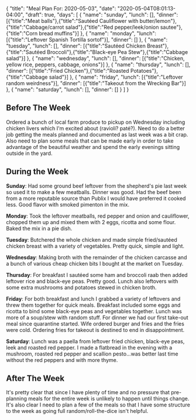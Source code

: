{
    "title": "Meal Plan For: 2020-05-03",
    "date": "2020-05-04T08:01:13-04:00",
    "draft": true,
    "days": [
        {
            "name": "sunday",
            "lunch": [],
            "dinner": [{"title":"Meat balls"},{"title":"Sautéed Cauliflower with butter/lemon"},{"title":"Cabbage/carrot salad"},{"title":"Red pepper/leek/onion sautee"},{"title":"Corn bread muffins"}]
        },
        {
            "name": "monday",
            "lunch": [{"title":"Leftover Spanish Tortilla sortof"}],
            "dinner": []
        },
        {
            "name": "tuesday",
            "lunch": [],
            "dinner": [{"title":"Sautéed Chicken Breast"},{"title":"Sautéed Broccoli"},{"title":"Black-eye Pea Stew"},{"title":"Cabbage salad"}]
        },
        {
            "name": "wednesday",
            "lunch": [],
            "dinner": [{"title":"Chicken, yellow rice, peppers, cabbage, onions"}]
        },
        {
            "name": "thursday",
            "lunch": [],
            "dinner": [{"title":"Fried Chicken"},{"title":"Roasted Potatoes"},{"title":"Cabbage salad"}]
        },
        {
            "name": "friday",
            "lunch": [{"title":"Leftover random weirdness"}],
            "dinner": [{"title":"Takeout from the Wrecking Bar"}]
        },
        {
            "name": "saturday",
            "lunch": [],
            "dinner": []
        }
    ]
}

## Before The Week

Ordered a bunch of local farm produce to pickup on Wednesday including chicken livers which I'm excited about (ravioli? paté?). Need to do a better job getting the meals planned and documented as last week was a bit crap. Also need to plan some meals that can be made early in order to take advantage of the beautiful weather and spend the early evenings sitting outside in the yard.

## During the Week

**Sunday**: Had some ground beef leftover from the shepherd's pie last week so used it to make a few meatballs. Dinner was good. Had the beef been from a more reputable source than Publix I would have preferred it cooked less. Good flavor with smoked pimenton in the mix. 

**Monday**: Took the leftover meatballs, red pepper and onion and cauliflower, chopped them up and mixed them with 2 eggs, ricotta and some flour. Baked the mix in a pie dish. 

**Tuesday**: Butchered the whole chicken and made simple fried/sautéed chicken breast with a variety of vegetables. Pretty quick, simple and light.

**Wednesday**: Making broth with the remainder of the chicken carcasse and a bunch of various cheap chicken bits I bought at the market on Tuesday.

**Thursday**: For breakfast I sautéed some ham and broccoli raab then added leftover rice and black-eye peas. Pretty good. Lunch also leftovers with some extra mushrooms and potatoes stewed in chicken broth.

**Friday**: For both breakfast and lunch I grabbed a variety of leftovers and threw them together for quick meals. Breakfast included some eggs and ricotta to bind some black-eye peas and vegetables together. Lunch was more of a soup/stew with random stuff. For dinner we had our first take-out meal since quarantine started. Wife ordered burger and fries and the fries were cold. Ordering fries for takeout is destined to end in disappointment.

**Saturday**: Lunch was a paella from leftover fried chicken, black-eye peas, leek and roasted red pepper. I made a flatbread in the evening with a mushroom, roasted red pepper and scallion pesto...was better last time without the red peppers and with more thyme.


## After The Week

It's pretty clear that since I have plenty of time and no pressure that pre-planning meals for the entire week is unlikely to happen until things change. It's also clear I need to plan a few of the meals so that I have some structure to the week as going full random/roll-the-dice isn't helpful.